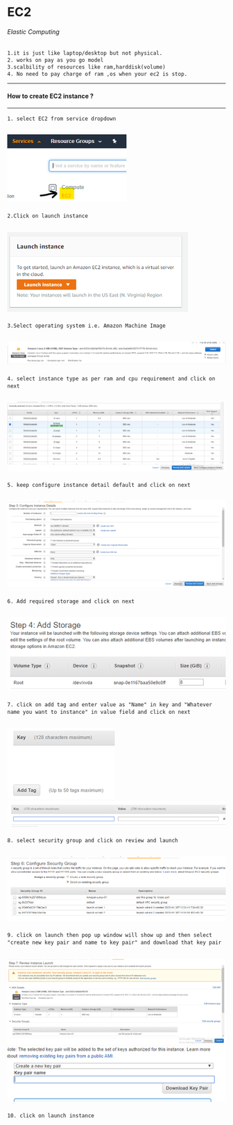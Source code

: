 # EC2 
###### Elastic Computing 

    1.it is just like laptop/desktop but not physical.
    2. works on pay as you go model
    3.scalbility of resources like ram,harddisk(volume)
    4. No need to pay charge of ram ,os when your ec2 is stop.
---

#### How to create EC2 instance ?

---

`1. select EC2 from service dropdown`

![Image](https://github.com/Akash4055/200244520010/blob/AWS-assignment/EC2/Creating_EC2/images/ec1.png)
---
`2.Click on launch instance`

![image](https://github.com/Akash4055/200244520010/blob/AWS-assignment/EC2/Creating_EC2/images/ec2.png)
---
`3.Select operating system i.e. Amazon Machine Image`

![image](https://github.com/Akash4055/200244520010/blob/AWS-assignment/EC2/Creating_EC2/images/ec3.png)
---
`4. select instance type as per ram and cpu requirement and click on next`

![image](https://github.com/Akash4055/200244520010/blob/AWS-assignment/EC2/Creating_EC2/images/ec4.png)
---
`5. keep configure instance detail default and click on next`

![Image](https://github.com/Akash4055/200244520010/blob/AWS-assignment/EC2/Creating_EC2/images/ec5.png)
---
`6. Add required storage and click on next`

![Image](https://github.com/Akash4055/200244520010/blob/AWS-assignment/EC2/Creating_EC2/images/ec6.png)
---
`7. click on add tag and enter value as "Name" in key and "Whatever name you want to instance" in value field and click on next`

![Image](https://github.com/Akash4055/200244520010/blob/AWS-assignment/EC2/Creating_EC2/images/ec7.png)
![Image](https://github.com/Akash4055/200244520010/blob/AWS-assignment/EC2/Creating_EC2/images/ec8.png)
---
`8. select security group and click on review and launch`

![Image](https://github.com/Akash4055/200244520010/blob/AWS-assignment/EC2/Creating_EC2/images/ec9.png)
---
`9. click on launch then pop up window will show up and then select "create new key pair and name to key pair" and download that key pair `

![Image](https://github.com/Akash4055/200244520010/blob/AWS-assignment/EC2/Creating_EC2/images/ec10.png)
![Image](https://github.com/Akash4055/200244520010/blob/AWS-assignment/EC2/Creating_EC2/images/ec11.png)
---
`10. click on launch instance`
